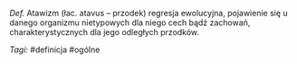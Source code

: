 _Def._ Atawizm (łac. atavus – przodek) regresja ewolucyjna, pojawienie się u danego organizmu nietypowych dla niego cech bądź zachowań, charakterystycznych dla jego odległych przodków.

_Tagi:_ #definicja #ogólne